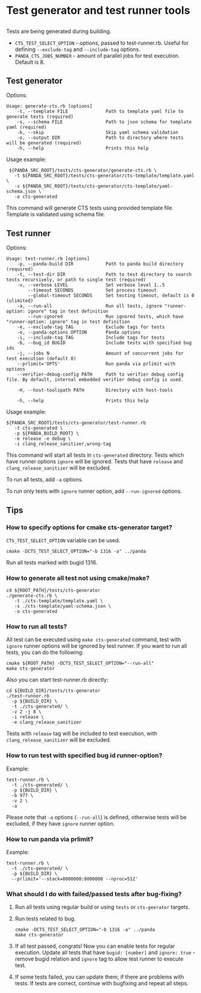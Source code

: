 # Test generator and test runner tools


##

Tests are being generated during building.

* `CTS_TEST_SELECT_OPTION` - options, passed to test-runner.rb.
Useful for defining `--exclude-tag` and `--include-tag` options.
* `PANDA_CTS_JOBS_NUMBER` - amount of parallel jobs for test execution. Default is 8.

## Test generator

Options:

```
Usage: generate-cts.rb [options]
    -t, --template FILE              Path to template yaml file to generate tests (required)
    -s, --schema FILE                Path to json schema for template yaml (required)
    -k, --skip                       Skip yaml schema validation
    -o, --output DIR                 Path to directory where tests will be generated (required)
    -h, --help                       Prints this help
```

Usage example:

```
 ${PANDA_SRC_ROOT}/tests/cts-generator/generate-cts.rb \
   -t ${PANDA_SRC_ROOT}/tests/cts-generator/cts-template/template.yaml \
   -s ${PANDA_SRC_ROOT}/tests/cts-generator/cts-template/yaml-schema.json \
   -o cts-generated
```

This command will generate CTS tests using provided template file. Template is validated using schema file.

## Test runner

Options:

```
Usage: test-runner.rb [options]
    -p, --panda-build DIR            Path to panda build directory (required)
    -t, --test-dir DIR               Path to test directory to search tests recursively, or path to single test (required)
    -v, --verbose LEVEL              Set verbose level 1..5
        --timeout SECONDS            Set process timeout
        --global-timeout SECONDS     Set testing timeout, default is 0 (ulimited)
    -a, --run-all                    Run all tests, ignore "runner-option: ignore" tag in test definition
        --run-ignored                Run ignored tests, which have "runner-option: ignore" tag in test definition
    -e, --exclude-tag TAG            Exclude tags for tests
    -o, --panda-options OPTION       Panda options
    -i, --include-tag TAG            Include tags for tests
    -b, --bug_id BUGID               Include tests with specified bug ids
    -j, --jobs N                     Amount of concurrent jobs for test execution (default 8)
    --prlimit='OPTS'                 Run panda via prlimit with options
    --verifier-debug-config PATH     Path to verifier debug config file. By default, internal embedded verifier debug config is used.

    -H, --host-toolspath PATH        Directory with host-tools

    -h, --help                       Prints this help
```

Usage example:

```
${PANDA_SRC_ROOT}/tests/cts-generator/test-runner.rb
   -t cts-generated \
   -p ${PANDA_BUILD_ROOT} \
   -e release -e debug \
   -i clang_release_sanitizer,wrong-tag
```

This command will start all tests in `cts-generated` directory. Tests which have runner options `ignore` will be ignored.
Tests that have `release` and `clang_release_sanitizer` will be excluded.

To run all tests, add `-a` options.

To run only tests with `ignore` runner option, add `--run-ignored` options.

## Tips

### How to specify options for cmake cts-generator target?

`CTS_TEST_SELECT_OPTION` variable can be used.

```
cmake -DCTS_TEST_SELECT_OPTION="-b 1316 -a" ../panda
```

Run all tests marked with bugid 1316.

### How to generate all test not using cmake/make?

```
cd ${ROOT_PATH}/tests/cts-generator
./generate-cts.rb \
   -t ./cts-template/template.yaml \
   -s ./cts-template/yaml-schema.json \
   -o cts-generated
```

### How to run all tests?

All test can be executed using `make cts-generated` command, test with `ignore` runner options will be ignored by test runner.
If you want to run all tests, you can do the following:

```
cmake ${ROOT_PATH} -DCTS_TEST_SELECT_OPTION="--run-all"
make cts-generator
```

Also you can start test-runner.rb directly:

```
cd ${BUILD_DIR}/tests/cts-generator
./test-runner.rb
  -p ${BUILD_DIR} \
  -t ./cts-generated/ \
  -v 2 -j 8 \
  -i release \
  -e clang_release_sanitizer
```

Tests with `release` tag will be included to test execution, with `clang_release_sanitizer` will be excluded.

### How to run test with specified bug id runner-option?

Example:
```
test-runner.rb \
  -t ./cts-generated/ \
  -p ${BUILD_DIR} \
  -b 977 \
  -v 2 \
  -a
```

Please note that `-a` options (`--run-all`) is defined, otherwise tests will be excluded, if they have `ignore` runner option.

### How to run panda via prlimit?

Example:
```
test-runner.rb \
  -t ./cts-generated/ \
  -p ${BUILD_DIR} \
  --prlimit='--stack=8000000:8000000 --nproc=512'
```


### What should I do with failed/passed tests after bug-fixing?

1. Run all tests using regular build or using `tests` or `cts-geerator` targets.
2. Run tests related to bug.
    ```
    cmake -DCTS_TEST_SELECT_OPTION="-b 1316 -a" ../panda
    make cts-generator
    ```
3. If all test passed, congrats! Now you can enable tests for regular
execution. Update all tests that have `bugid: [number]` and `ignore: true` - remove bugid relation and `ignore` tag
to allow test runner to execute test.

4. If some tests failed, you can update them, if there are problems with tests. If tests are correct, continue with bugfixing and repeat all steps.
